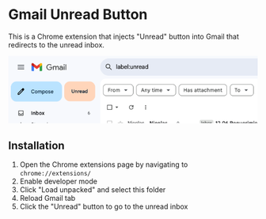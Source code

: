 # Gmail Unread Button

This is a Chrome extension that injects "Unread" button into Gmail that redirects to the unread inbox.

![Gmail Unread Button](./preview.png)

## Installation

1. Open the Chrome extensions page by navigating to `chrome://extensions/`
2. Enable developer mode
3. Click "Load unpacked" and select this folder
4. Reload Gmail tab
5. Click the "Unread" button to go to the unread inbox
